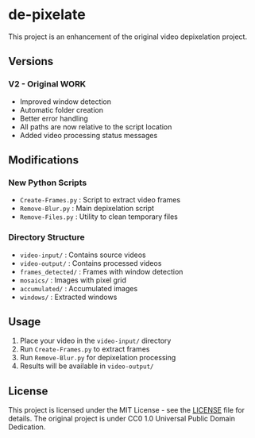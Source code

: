 # de-pixelate

This project is an enhancement of the original video depixelation project.

## Versions

### V2 - Original WORK
- Improved window detection
- Automatic folder creation
- Better error handling
- All paths are now relative to the script location
- Added video processing status messages

## Modifications

### New Python Scripts
- `Create-Frames.py` : Script to extract video frames
- `Remove-Blur.py` : Main depixelation script
- `Remove-Files.py` : Utility to clean temporary files

### Directory Structure
- `video-input/` : Contains source videos
- `video-output/` : Contains processed videos
- `frames_detected/` : Frames with window detection
- `mosaics/` : Images with pixel grid
- `accumulated/` : Accumulated images
- `windows/` : Extracted windows

## Usage

1. Place your video in the `video-input/` directory
2. Run `Create-Frames.py` to extract frames
3. Run `Remove-Blur.py` for depixelation processing
4. Results will be available in `video-output/`

## License

This project is licensed under the MIT License - see the [LICENSE](LICENSE) file for details.
The original project is under CC0 1.0 Universal Public Domain Dedication.
